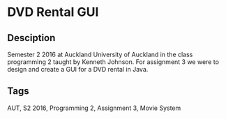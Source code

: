 # DVD Rental GUI

## Desciption
Semester 2 2016 at Auckland University of Auckland in the class programming 2 taught by Kenneth Johnson.
For assignment 3 we were to design and create a GUI for a DVD rental in Java.

## Tags
AUT, S2 2016, Programming 2, Assignment 3, Movie System
